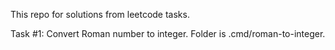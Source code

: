 This repo for solutions from leetcode tasks.

Task #1: Convert Roman number to integer. Folder is .cmd/roman-to-integer.